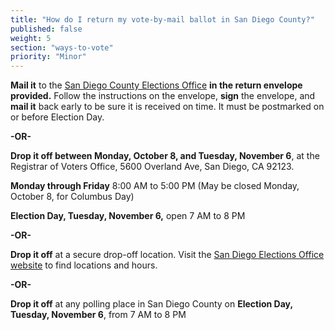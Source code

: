 ```yaml
---
title: "How do I return my vote-by-mail ballot in San Diego County?"
published: false
weight: 5
section: "ways-to-vote"
priority: "Minor"
---
```


**Mail it** to the [San Diego County Elections Office](#section-election-office-contact) **in the return envelope provided.** Follow the instructions on the envelope, **sign** the envelope, and **mail it** back early to be sure it is received on time. It must be postmarked on or before Election Day.  

**-OR-**  

**Drop it off between Monday, October 8, and Tuesday, November 6**, at the Registrar of Voters Office, 5600 Overland Ave, San Diego, CA 92123.  

**Monday through Friday** 8:00 AM to 5:00 PM (May be closed Monday, October 8, for Columbus Day)   

**Election Day, Tuesday, November 6,** open 7 AM to 8 PM   
	
**-OR-**  

**Drop it off** at a secure drop-off location. Visit the [San Diego Elections Office website](https://www.sdvote.com/content/dam/rov/en/election/2932-Nov18/2932-MBDO-Loc-Eng.pdf) to find locations and hours.  

**-OR-**
	
**Drop it off** at any polling place in San Diego County on **Election Day, Tuesday, November 6**, from 7 AM to 8 PM  
